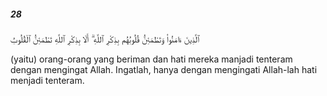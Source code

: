 ##### 28

<span class="ayah">ٱلَّذِينَ ءَامَنُوا۟ وَتَطْمَئِنُّ قُلُوبُهُم بِذِكْرِ ٱللَّهِ ۗ أَلَا بِذِكْرِ ٱللَّهِ تَطْمَئِنُّ ٱلْقُلُوبُ</span>

<span class="ayah_translation">(yaitu) orang-orang yang beriman dan hati mereka manjadi tenteram dengan mengingat Allah. Ingatlah, hanya dengan mengingati Allah-lah hati menjadi tenteram.</span>
